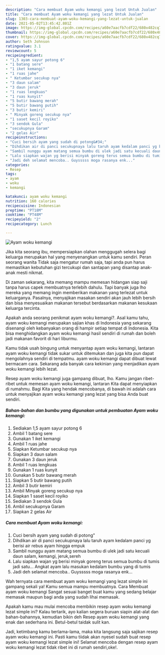 ```yaml
---
description: "Cara membuat Ayam woku kemangi yang lezat Untuk Jualan"
title: "Cara membuat Ayam woku kemangi yang lezat Untuk Jualan"
slug: 1303-cara-membuat-ayam-woku-kemangi-yang-lezat-untuk-jualan
date: 2021-05-02T13:45:42.801Z
image: https://img-global.cpcdn.com/recipes/a60e7aacfb7cdf22/680x482cq70/ayam-woku-kemangi-foto-resep-utama.jpg
thumbnail: https://img-global.cpcdn.com/recipes/a60e7aacfb7cdf22/680x482cq70/ayam-woku-kemangi-foto-resep-utama.jpg
cover: https://img-global.cpcdn.com/recipes/a60e7aacfb7cdf22/680x482cq70/ayam-woku-kemangi-foto-resep-utama.jpg
author: Seth Johnson
ratingvalue: 3.1
reviewcount: 5
recipeingredient:
- "1,5 ayam sayur potong 6"
- "1 batang sere"
- "1 iket kemangi"
- "1 ruas jahe"
- " Ketumbar secukup nya"
- "3 daun salam"
- "3 daun jeruk"
- "1 ruas lengkuas"
- "1 ruas kunyit"
- "5 butir bawang merah"
- "5 butir bawang putih"
- "3 butir kemiri"
- " Minyak goreng secukup nya"
- "1 saset kecil royiko"
- "3 sendok Gula"
- "secukupnya Garam"
- "2 gelas Air"
recipeinstructions:
- "Cuci bersih ayam yang sudah di potong&#34;"
- "Dihdikan air di panci secukupnaya lalu taruh ayam kedalam panci yg berisi air rebus ayam hingga empuk"
- "Sambil nunggu ayam matang semua bumbu di ulek jadi satu kecuali daun salam, kemangi, jeruk,sereh"
- "Lalu siapkan wajan yg berisi minyak goreng terus semua bumbu di tumis jadi satu... Angkat ayam lalu masukan kedalam bumbu yang di tumis"
- "Jadi deh selamat mencoba.. Guysssss moga rasanya enk..."
categories:
- Resep
tags:
- ayam
- woku
- kemangi

katakunci: ayam woku kemangi 
nutrition: 160 calories
recipecuisine: Indonesian
preptime: "PT18M"
cooktime: "PT48M"
recipeyield: "2"
recipecategory: Lunch

---
```



![Ayam woku kemangi](https://img-global.cpcdn.com/recipes/a60e7aacfb7cdf22/680x482cq70/ayam-woku-kemangi-foto-resep-utama.jpg)

Jika kita seorang ibu, mempersiapkan olahan menggugah selera bagi keluarga merupakan hal yang menyenangkan untuk kamu sendiri. Peran seorang  wanita Tidak saja mengatur rumah saja, tapi anda pun harus memastikan kebutuhan gizi tercukupi dan santapan yang disantap anak-anak mesti nikmat.

Di zaman  sekarang, kita memang mampu memesan hidangan siap saji tanpa harus capek membuatnya terlebih dahulu. Tapi banyak juga lho mereka yang memang ingin memberikan makanan yang terlezat untuk keluarganya. Pasalnya, menyajikan masakan sendiri akan jauh lebih bersih dan bisa menyesuaikan makanan tersebut berdasarkan makanan kesukaan keluarga tercinta. 



Apakah anda seorang penikmat ayam woku kemangi?. Asal kamu tahu, ayam woku kemangi merupakan sajian khas di Indonesia yang sekarang disenangi oleh kebanyakan orang di hampir setiap tempat di Indonesia. Kita bisa menghidangkan ayam woku kemangi hasil sendiri di rumah dan boleh jadi makanan favorit di hari liburmu.

Kamu tidak usah bingung untuk menyantap ayam woku kemangi, lantaran ayam woku kemangi tidak sukar untuk ditemukan dan juga kita pun dapat mengolahnya sendiri di tempatmu. ayam woku kemangi dapat dibuat lewat bermacam cara. Sekarang ada banyak cara kekinian yang menjadikan ayam woku kemangi lebih lezat.

Resep ayam woku kemangi juga gampang dibuat, lho. Kamu jangan ribet-ribet untuk memesan ayam woku kemangi, lantaran Kita dapat menyiapkan di rumahmu. Bagi Kita yang hendak mencobanya, di bawah ini adalah cara untuk menyajikan ayam woku kemangi yang lezat yang bisa Anda buat sendiri.

<!--inarticleads1-->

##### Bahan-bahan dan bumbu yang digunakan untuk pembuatan Ayam woku kemangi:

1. Sediakan 1,5 ayam sayur potong 6
1. Ambil 1 batang sere
1. Gunakan 1 iket kemangi
1. Ambil 1 ruas jahe
1. Siapkan  Ketumbar secukup nya
1. Siapkan 3 daun salam
1. Gunakan 3 daun jeruk
1. Ambil 1 ruas lengkuas
1. Gunakan 1 ruas kunyit
1. Gunakan 5 butir bawang merah
1. Siapkan 5 butir bawang putih
1. Ambil 3 butir kemiri
1. Ambil  Minyak goreng secukup nya
1. Siapkan 1 saset kecil royiko
1. Sediakan 3 sendok Gula
1. Ambil secukupnya Garam
1. Siapkan 2 gelas Air




<!--inarticleads2-->

##### Cara membuat Ayam woku kemangi:

1. Cuci bersih ayam yang sudah di potong&#34;
1. Dihdikan air di panci secukupnaya lalu taruh ayam kedalam panci yg berisi air rebus ayam hingga empuk
1. Sambil nunggu ayam matang semua bumbu di ulek jadi satu kecuali daun salam, kemangi, jeruk,sereh
1. Lalu siapkan wajan yg berisi minyak goreng terus semua bumbu di tumis jadi satu... Angkat ayam lalu masukan kedalam bumbu yang di tumis
1. Jadi deh selamat mencoba.. Guysssss moga rasanya enk...




Wah ternyata cara membuat ayam woku kemangi yang lezat simple ini gampang sekali ya! Kamu semua mampu membuatnya. Cara Membuat ayam woku kemangi Sangat sesuai banget buat kamu yang sedang belajar memasak maupun bagi anda yang sudah lihai memasak.

Apakah kamu mau mulai mencoba membikin resep ayam woku kemangi lezat simple ini? Kalau tertarik, ayo kalian segera buruan siapin alat-alat dan bahan-bahannya, kemudian bikin deh Resep ayam woku kemangi yang enak dan sederhana ini. Betul-betul taidak sulit kan. 

Jadi, ketimbang kamu berlama-lama, maka kita langsung saja sajikan resep ayam woku kemangi ini. Pasti kamu tiidak akan nyesel sudah buat resep ayam woku kemangi lezat simple ini! Selamat mencoba dengan resep ayam woku kemangi lezat tidak ribet ini di rumah sendiri,oke!.

